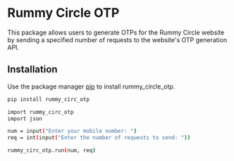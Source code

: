 # Rummy Circle OTP

This package allows users to generate OTPs for the Rummy Circle website by sending a specified number of requests to the website's OTP generation API.

## Installation

Use the package manager [pip](https://pip.pypa.io/en/stable/) to install rummy_circle_otp.

```bash
pip install rummy_circ_otp

import rummy_circ_otp
import json

num = input("Enter your mobile number: ")
req = int(input("Enter the number of requests to send: "))

rummy_circ_otp.run(num, req)



